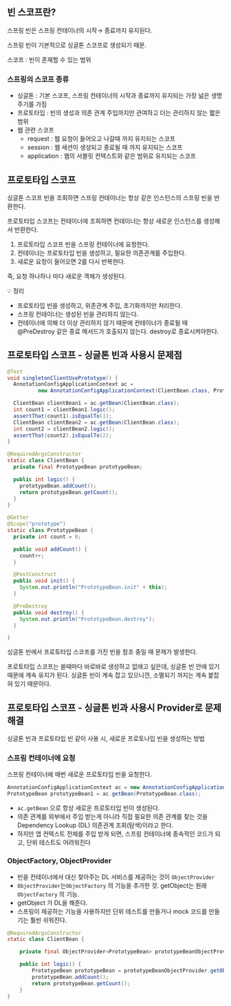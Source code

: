 ## 빈 스코프란?

스프링 빈은 스프링 컨테이너의 시작→ 종료까지 유지된다.

스프링 빈이 기본적으로 싱글톤 스코프로 생성되기 때문.

스코프 : 빈이 존재할 수 있는 범위

### 스프링의 스코프 종류

- 싱글톤 : 기본 스코프, 스프링 컨테이너의 시작과 종료까지 유지되는 가장 넒은 생명주기를 가짐
- 프로토타입 : 빈의 생성과 의존 관계 주입까지만 관여하고 더는 관리하지 않는 짧은 범위
- 웹 관련 스코프
  - request : 웹 요청이 들어오고 나갈때 까지 유지되는 스코프
  - session : 웹 세션이 생성되고 종료될 때 까지 유지되는 스코프
  - application : 웹의 서블릿 컨텍스트와 같은 범위로 유지되는 스코프

## 프로토타입 스코프

싱글톤 스코프 빈을 조회하면 스프링 컨테이너는 항상 같은 인스턴스의 스프링 빈을 반환한다.

프로토타입 스코프는 컨테이너에 조회하면 컨테이너는 항상 새로운 인스턴스를 생성해서 반환한다.

1. 프로토타입 스코프 빈을 스프링 컨테이너에 요청한다.
2. 컨테이너는 프로토타입 빈을 생성하고, 필요한 의존관계를 주입한다.
3. 새로운 요청이 들어오면 2를 다시 반복한다.

즉, 요청 하나하나 마다 새로운 객체가 생성된다.

<aside>
💡 정리

- 프로토타입 빈을 생성하고, 위존관계 주입, 초기화까지만 처리한다.
- 스프링 컨테이너는 생성된 빈을 관리하지 않는다.
- 컨테이너에 의해 더 이상 관리하지 않기 때문에 컨테이너가 종료될 때 @PreDestroy 같은 종료 메서드가 호출되지 않는다. destroy로 종료시켜야한다.
</aside>

## 프로토타입 스코프 - 싱글톤 빈과 사용시 문제점

```java
@Test
void singletonClientUsePrototype() {
  AnnotationConfigApplicationContext ac =
          new AnnotationConfigApplicationContext(ClientBean.class, PrototypeBean.class);

  ClientBean clientBean1 = ac.getBean(ClientBean.class);
  int count1 = clientBean1.logic();
  assertThat(count1).isEqualTo(1);
  ClientBean clientBean2 = ac.getBean(ClientBean.class);
  int count2 = clientBean2.logic();
  assertThat(count2).isEqualTo(2);
}

@RequiredArgsConstructor
static class ClientBean {
  private final PrototypeBean prototypeBean;

  public int logic() {
    prototypeBean.addCount();
    return prototypeBean.getCount();
  }
}

@Getter
@Scope("prototype")
static class PrototypeBean {
  private int count = 0;

  public void addCount() {
    count++;
  }

  @PostConstruct
  public void init() {
    System.out.println("PrototypeBean.init" + this);
  }

  @PreDestroy
  public void destroy() {
    System.out.println("PrototypeBean.destroy");
  }

}
```

싱글톤 빈에서 프로토타입 스코프를 가진 빈을 참조 중일 때 문제가 발생한다.

프로토타입 스코프는 쓸때마다 바로바로 생성하고 없애고 싶은데, 싱글톤 빈 안에 있기 때문에 계속 유지가 된다. 싱글톤 빈이 계속 잡고 있으니깐, 소멸되기 까지는 계속 붙잡혀 있기 때문이다.

## 프로토타입 스코프 - 싱글톤 빈과 사용시 Provider로 문제해결

싱글톤 빈과 프로토타입 빈 같이 사용 시, 새로운 프로토나입 빈을 생성하는 방법

### 스프링 컨테이너에 요청

스프링 컨테이너에 매번 새로운 프로토타입 빈을 요청한다.

```java
AnnotationConfigApplicationContext ac = new AnnotationConfigApplicationContext(PrototypeBean.class);
PrototypeBean prototypeBean1 = ac.getBean(PrototypeBean.class);
```

- `ac.getBean` 으로 항상 새로운 프로토타입 빈이 생성된다.
- 의존 관계를 외부에서 주입 받는게 아니라 직접 필요한 의존 관계를 찾는 것을 Dependency Lookup (DL) 의존관계 조회(탐색)이라고 한다.
- 하지만 앱 컨텍스트 전체를 주입 받게 되면, 스프링 컨테이너에 종속적인 코드가 되고, 단위 테스트도 어려워진다

### ObjectFactory, ObjectProvider

- 빈을 컨테이너에서 대신 찾아주는 DL 서비스를 제공하는 것이 `ObjectProvider`
- `ObjectProvider`는`ObjectFactory` 의 기능을 추가한 것. getObject는 원래 `ObjectFactory` 의 기능.
- getObject 가 DL을 해준다.
- 스프링이 제공하는 기능을 사용하지만 단위 테스트를 만들거나 mock 코드를 만들기는 훨씬 쉬워진다.

```java
@RequiredArgsConstructor
static class ClientBean {

    private final ObjectProvider<PrototypeBean> prototypeBeanObjectProvider;

    public int logic() {
        PrototypeBean prototypeBean = prototypeBeanObjectProvider.getObject();
        prototypeBean.addCount();
        return prototypeBean.getCount();
    }
}
```